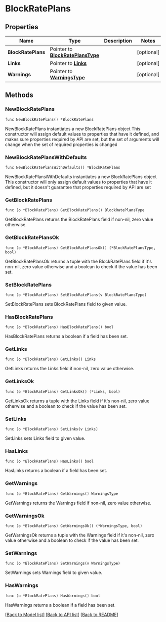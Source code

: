 # BlockRatePlans

## Properties

Name | Type | Description | Notes
------------ | ------------- | ------------- | -------------
**BlockRatePlans** | Pointer to [**BlockRatePlansType**](BlockRatePlansType.md) |  | [optional] 
**Links** | Pointer to [**Links**](Links.md) |  | [optional] 
**Warnings** | Pointer to [**WarningsType**](WarningsType.md) |  | [optional] 

## Methods

### NewBlockRatePlans

`func NewBlockRatePlans() *BlockRatePlans`

NewBlockRatePlans instantiates a new BlockRatePlans object
This constructor will assign default values to properties that have it defined,
and makes sure properties required by API are set, but the set of arguments
will change when the set of required properties is changed

### NewBlockRatePlansWithDefaults

`func NewBlockRatePlansWithDefaults() *BlockRatePlans`

NewBlockRatePlansWithDefaults instantiates a new BlockRatePlans object
This constructor will only assign default values to properties that have it defined,
but it doesn't guarantee that properties required by API are set

### GetBlockRatePlans

`func (o *BlockRatePlans) GetBlockRatePlans() BlockRatePlansType`

GetBlockRatePlans returns the BlockRatePlans field if non-nil, zero value otherwise.

### GetBlockRatePlansOk

`func (o *BlockRatePlans) GetBlockRatePlansOk() (*BlockRatePlansType, bool)`

GetBlockRatePlansOk returns a tuple with the BlockRatePlans field if it's non-nil, zero value otherwise
and a boolean to check if the value has been set.

### SetBlockRatePlans

`func (o *BlockRatePlans) SetBlockRatePlans(v BlockRatePlansType)`

SetBlockRatePlans sets BlockRatePlans field to given value.

### HasBlockRatePlans

`func (o *BlockRatePlans) HasBlockRatePlans() bool`

HasBlockRatePlans returns a boolean if a field has been set.

### GetLinks

`func (o *BlockRatePlans) GetLinks() Links`

GetLinks returns the Links field if non-nil, zero value otherwise.

### GetLinksOk

`func (o *BlockRatePlans) GetLinksOk() (*Links, bool)`

GetLinksOk returns a tuple with the Links field if it's non-nil, zero value otherwise
and a boolean to check if the value has been set.

### SetLinks

`func (o *BlockRatePlans) SetLinks(v Links)`

SetLinks sets Links field to given value.

### HasLinks

`func (o *BlockRatePlans) HasLinks() bool`

HasLinks returns a boolean if a field has been set.

### GetWarnings

`func (o *BlockRatePlans) GetWarnings() WarningsType`

GetWarnings returns the Warnings field if non-nil, zero value otherwise.

### GetWarningsOk

`func (o *BlockRatePlans) GetWarningsOk() (*WarningsType, bool)`

GetWarningsOk returns a tuple with the Warnings field if it's non-nil, zero value otherwise
and a boolean to check if the value has been set.

### SetWarnings

`func (o *BlockRatePlans) SetWarnings(v WarningsType)`

SetWarnings sets Warnings field to given value.

### HasWarnings

`func (o *BlockRatePlans) HasWarnings() bool`

HasWarnings returns a boolean if a field has been set.


[[Back to Model list]](../README.md#documentation-for-models) [[Back to API list]](../README.md#documentation-for-api-endpoints) [[Back to README]](../README.md)


